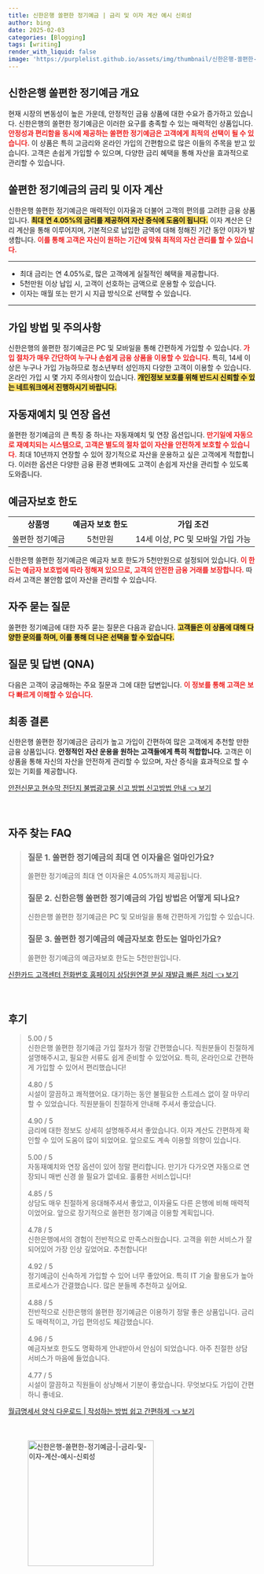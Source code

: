 ```yaml
---
title: 신한은행 쏠편한 정기예금 | 금리 및 이자 계산 예시 신뢰성
author: bing
date: 2025-02-03
categories: [Blogging]
tags: [writing]
render_with_liquid: false
image: 'https://purplelist.github.io/assets/img/thumbnail/신한은행-쏠편한-정기예금-|-금리-및-이자-계산-예시-신뢰성.webp'
---
```



<h2 id='신한은행_정기예금_개요'>신한은행 쏠편한 정기예금 개요</h2>

<p>현재 시장의 변동성이 높은 가운데, 안정적인 금융 상품에 대한 수요가 증가하고 있습니다. 신한은행의 쏠편한 정기예금은 이러한 요구를 충족할 수 있는 매력적인 상품입니다. <b><span style="color: #ee2323;">안정성과 편리함을 동시에 제공하는 쏠편한 정기예금은 고객에게 최적의 선택이 될 수 있습니다.</span></b> 이 상품은 특히 고금리와 온라인 가입의 간편함으로 많은 이들의 주목을 받고 있습니다. 고객은 손쉽게 가입할 수 있으며, 다양한 금리 혜택을 통해 자산을 효과적으로 관리할 수 있습니다.</p>

<h2 id='쏠편한_정기예금_금리_및_이자_계산'>쏠편한 정기예금의 금리 및 이자 계산</h2>

<p>신한은행 쏠편한 정기예금은 매력적인 이자율과 더불어 고객의 편의를 고려한 금융 상품입니다. <b><span style="background-color: #ffe066;">최대 연 4.05%의 금리를 제공하여 자산 증식에 도움이 됩니다.</span></b> 이자 계산은 단리 계산을 통해 이루어지며, 기본적으로 납입한 금액에 대해 정해진 기간 동안 이자가 발생합니다. <b><span style="color: #ee2323;">이를 통해 고객은 자신이 원하는 기간에 맞춰 최적의 자산 관리를 할 수 있습니다.</span></b></p>

<hr />

<ul>
    <li>최대 금리는 연 4.05%로, 많은 고객에게 실질적인 혜택을 제공합니다.</li>
    <li>5천만원 이상 납입 시, 고객이 선호하는 금액으로 운용할 수 있습니다.</li>
    <li>이자는 매월 또는 만기 시 지급 방식으로 선택할 수 있습니다.</li>
</ul>

<hr />

<h2 id='가입방법_및_주의사항'>가입 방법 및 주의사항</h2>

<p>신한은행의 쏠편한 정기예금은 PC 및 모바일을 통해 간편하게 가입할 수 있습니다. <b><span style="color: #ee2323;">가입 절차가 매우 간단하여 누구나 손쉽게 금융 상품을 이용할 수 있습니다.</span></b> 특히, 14세 이상은 누구나 가입 가능하므로 청소년부터 성인까지 다양한 고객이 이용할 수 있습니다. 온라인 가입 시 몇 가지 주의사항이 있습니다. <b><span style="background-color: #ffe066;">개인정보 보호를 위해 반드시 신뢰할 수 있는 네트워크에서 진행하시기 바랍니다.</span></b></p>

<h2 id='자동재예치_연장_옵션'>자동재예치 및 연장 옵션</h2>

<p>쏠편한 정기예금의 큰 특징 중 하나는 자동재예치 및 연장 옵션입니다. <b><span style="color: #ee2323;">만기일에 자동으로 재예치되는 시스템으로, 고객은 별도의 절차 없이 자산을 안전하게 보호할 수 있습니다.</span></b> 최대 10년까지 연장할 수 있어 장기적으로 자산을 운용하고 싶은 고객에게 적합합니다. 이러한 옵션은 다양한 금융 환경 변화에도 고객이 손쉽게 자산을 관리할 수 있도록 도와줍니다.</p>

<h2 id='예금자보호_한도'>예금자보호 한도</h2>

<table>
    <tr>
        <td style="text-align: center; height: 17px;"><b>상품명</b></td>
        <td style="text-align: center; height: 17px;"><b>예금자 보호 한도</b></td>
        <td style="text-align: center; height: 17px;"><b>가입 조건</b></td>
    </tr>
    <tr>
        <td style="text-align: center; height: 17px;">쏠편한 정기예금</td>
        <td style="text-align: center; height: 17px;">5천만원</td>
        <td style="text-align: center; height: 17px;">14세 이상, PC 및 모바일 가입 가능</td>
    </tr>
</table>

<p>신한은행 쏠편한 정기예금은 예금자 보호 한도가 5천만원으로 설정되어 있습니다. <b><span style="color: #ee2323;">이 한도는 예금자 보호법에 따라 정해져 있으므로, 고객의 안전한 금융 거래를 보장합니다.</span></b> 따라서 고객은 불안함 없이 자산을 관리할 수 있습니다.</p>

<h2 id='자주_묻는_질문'>자주 묻는 질문</h2>

<p>쏠편한 정기예금에 대한 자주 묻는 질문은 다음과 같습니다. <b><span style="background-color: #ffe066;">고객들은 이 상품에 대해 다양한 문의를 하며, 이를 통해 더 나은 선택을 할 수 있습니다.</span></b></p>

<h2 id='QNA'>질문 및 답변 (QNA)</h2>

<p>다음은 고객이 궁금해하는 주요 질문과 그에 대한 답변입니다. <b><span style="color: #ee2323;">이 정보를 통해 고객은 보다 빠르게 이해할 수 있습니다.</span></b></p>

<h2 id='최종_결론'>최종 결론</h2>

<p>신한은행 쏠편한 정기예금은 금리가 높고 가입이 간편하여 많은 고객에게 추천할 만한 금융 상품입니다. <b><span style="_background-color: #ffe066;">안정적인 자산 운용을 원하는 고객들에게 특히 적합합니다.</span></b> 고객은 이 상품을 통해 자신의 자산을 안전하게 관리할 수 있으며, 자산 증식을 효과적으로 할 수 있는 기회를 제공합니다.</p>


<p><a class="click-button" title="안전신문고 현수막 전단지 불법광고물 신고 방법 신고방법 안내" href="https://purplelist.github.io/posts/%EC%95%88%EC%A0%84%EC%8B%A0%EB%AC%B8%EA%B3%A0-%ED%98%84%EC%88%98%EB%A7%89-%EC%A0%84%EB%8B%A8%EC%A7%80-%EB%B6%88%EB%B2%95%EA%B4%91%EA%B3%A0%EB%AC%BC-%EC%8B%A0%EA%B3%A0-%EB%B0%A9%EB%B2%95-%EC%8B%A0%EA%B3%A0%EB%B0%A9%EB%B2%95-%EC%95%88%EB%82%B4/" rel="dofollow">안전신문고 현수막 전단지 불법광고물 신고 방법 신고방법 안내 👈 보기</a></p><br>
<h2 id='자주_찾는_FAQ'>자주 찾는 FAQ</h2>
<div itemscope="" itemtype="https://schema.org/FAQPage"> 
<blockquote> 
<div itemscope="" itemprop="mainEntity" itemtype="https://schema.org/Question"> 
<h3 itemprop="name">질문 1. 쏠편한 정기예금의 최대 연 이자율은 얼마인가요?</h3> 
<div itemscope="" itemprop="acceptedAnswer" itemtype="https://schema.org/Answer"> 
<span itemprop="text"> 
<p>쏠편한 정기예금의 최대 연 이자율은 4.05%까지 제공됩니다.</p> 
</span> 
</div> 
</div> 
<div itemscope="" itemprop="mainEntity" itemtype="https://schema.org/Question"> 
<h3 itemprop="name">질문 2. 신한은행 쏠편한 정기예금의 가입 방법은 어떻게 되나요?</h3> 
<div itemscope="" itemprop="acceptedAnswer" itemtype="https://schema.org/Answer"> 
<span itemprop="text"> 
<p>신한은행 쏠편한 정기예금은 PC 및 모바일을 통해 간편하게 가입할 수 있습니다.</p> 
</span> 
</div> 
</div> 
<div itemscope="" itemprop="mainEntity" itemtype="https://schema.org/Question"> 
<h3 itemprop="name">질문 3. 쏠편한 정기예금의 예금자보호 한도는 얼마인가요?</h3> 
<div itemscope="" itemprop="acceptedAnswer" itemtype="https://schema.org/Answer"> 
<span itemprop="text"> 
<p>쏠편한 정기예금의 예금자보호 한도는 5천만원입니다.</p> 
</span> 
</div> 
</div> 
</blockquote> 
</div>
<p><a class="click-button" title="신한카드 고객센터 전화번호 홈페이지 상담원연결 분실 재발급 빠른 처리" href="https://purplelist.github.io/posts/%EC%8B%A0%ED%95%9C%EC%B9%B4%EB%93%9C-%EA%B3%A0%EA%B0%9D%EC%84%BC%ED%84%B0-%EC%A0%84%ED%99%94%EB%B2%88%ED%98%B8-%ED%99%88%ED%8E%98%EC%9D%B4%EC%A7%80-%EC%83%81%EB%8B%B4%EC%9B%90%EC%97%B0%EA%B2%B0-%EB%B6%84%EC%8B%A4-%EC%9E%AC%EB%B0%9C%EA%B8%89-%EB%B9%A0%EB%A5%B8-%EC%B2%98%EB%A6%AC/" rel="dofollow">신한카드 고객센터 전화번호 홈페이지 상담원연결 분실 재발급 빠른 처리 👈 보기</a></p><br>
<h2 id='후기'>후기</h2>
<div itemscope itemtype="https://schema.org/Product">
  <blockquote>
  <div itemprop="review" itemscope itemtype="https://schema.org/Review">
      <div itemprop="reviewRating" itemscope itemtype="https://schema.org/Rating"> <span itemprop="ratingValue">5.00</span> / <span itemprop="bestRating">5</span> </div>
      <span itemprop="reviewBody">신한은행 쏠편한 정기예금 가입 절차가 정말 간편했습니다. 직원분들이 친절하게 설명해주시고, 필요한 서류도 쉽게 준비할 수 있었어요. 특히, 온라인으로 간편하게 가입할 수 있어서 편리했습니다!</span>
  </div>
  <br>
  <div itemprop="review" itemscope itemtype="https://schema.org/Review">
      <div itemprop="reviewRating" itemscope itemtype="https://schema.org/Rating"> <span itemprop="ratingValue">4.80</span> / <span itemprop="bestRating">5</span> </div>
      <span itemprop="reviewBody">시설이 깔끔하고 쾌적했어요. 대기하는 동안 불필요한 스트레스 없이 잘 마무리할 수 있었습니다. 직원분들이 친절하게 안내해 주셔서 좋았습니다.</span>
  </div>
  <br>
  <div itemprop="review" itemscope itemtype="https://schema.org/Review">
      <div itemprop="reviewRating" itemscope itemtype="https://schema.org/Rating"> <span itemprop="ratingValue">4.90</span> / <span itemprop="bestRating">5</span> </div>
      <span itemprop="reviewBody">금리에 대한 정보도 상세히 설명해주셔서 좋았습니다. 이자 계산도 간편하게 확인할 수 있어 도움이 많이 되었어요. 앞으로도 계속 이용할 의향이 있습니다.</span>
  </div>
  <br>
  <div itemprop="review" itemscope itemtype="https://schema.org/Review">
      <div itemprop="reviewRating" itemscope itemtype="https://schema.org/Rating"> <span itemprop="ratingValue">5.00</span> / <span itemprop="bestRating">5</span> </div>
      <span itemprop="reviewBody">자동재예치와 연장 옵션이 있어 정말 편리합니다. 만기가 다가오면 자동으로 연장되니 매번 신경 쓸 필요가 없네요. 훌륭한 서비스입니다!</span>
  </div>
  <br>
  <div itemprop="review" itemscope itemtype="https://schema.org/Review">
      <div itemprop="reviewRating" itemscope itemtype="https://schema.org/Rating"> <span itemprop="ratingValue">4.85</span> / <span itemprop="bestRating">5</span> </div>
      <span itemprop="reviewBody">상담도 매우 친절하게 응대해주셔서 좋았고, 이자율도 다른 은행에 비해 매력적이었어요. 앞으로 장기적으로 쏠편한 정기예금 이용할 계획입니다.</span>
  </div>
  <br>
  <div itemprop="review" itemscope itemtype="https://schema.org/Review">
      <div itemprop="reviewRating" itemscope itemtype="https://schema.org/Rating"> <span itemprop="ratingValue">4.78</span> / <span itemprop="bestRating">5</span> </div>
      <span itemprop="reviewBody">신한은행에서의 경험이 전반적으로 만족스러웠습니다. 고객을 위한 서비스가 잘 되어있어 가장 인상 깊었어요. 추천합니다!</span>
  </div>
  <br>
  <div itemprop="review" itemscope itemtype="https://schema.org/Review">
      <div itemprop="reviewRating" itemscope itemtype="https://schema.org/Rating"> <span itemprop="ratingValue">4.92</span> / <span itemprop="bestRating">5</span> </div>
      <span itemprop="reviewBody">정기예금이 신속하게 가입할 수 있어 너무 좋았어요. 특히 IT 기술 활용도가 높아 프로세스가 간결했습니다. 많은 분들께 추천하고 싶어요.</span>
  </div>
  <br>
  <div itemprop="review" itemscope itemtype="https://schema.org/Review">
      <div itemprop="reviewRating" itemscope itemtype="https://schema.org/Rating"> <span itemprop="ratingValue">4.88</span> / <span itemprop="bestRating">5</span> </div>
      <span itemprop="reviewBody">전반적으로 신한은행의 쏠편한 정기예금은 이용하기 정말 좋은 상품입니다. 금리도 매력적이고, 가입 편의성도 체감했습니다.</span>
  </div>
  <br>
  <div itemprop="review" itemscope itemtype="https://schema.org/Review">
      <div itemprop="reviewRating" itemscope itemtype="https://schema.org/Rating"> <span itemprop="ratingValue">4.96</span> / <span itemprop="bestRating">5</span> </div>
      <span itemprop="reviewBody">예금자보호 한도도 명확하게 안내받아서 안심이 되었습니다. 아주 친절한 상담 서비스가 마음에 들었습니다.</span>
  </div>
  <br>
  <div itemprop="review" itemscope itemtype="https://schema.org/Review">
      <div itemprop="reviewRating" itemscope itemtype="https://schema.org/Rating"> <span itemprop="ratingValue">4.77</span> / <span itemprop="bestRating">5</span> </div>
      <span itemprop="reviewBody">시설이 깔끔하고 직원들이 상냥해서 기분이 좋았습니다. 무엇보다도 가입이 간편하니 좋네요.</span>
  </div>
  </blockquote>
</div>
<p><a class="click-button" title="월급명세서 양식 다운로드 | 작성하는 방법 쉽고 간편하게" href="https://purplelist.github.io/posts/%EC%9B%94%EA%B8%89%EB%AA%85%EC%84%B8%EC%84%9C-%EC%96%91%EC%8B%9D-%EB%8B%A4%EC%9A%B4%EB%A1%9C%EB%93%9C-%EC%9E%91%EC%84%B1%ED%95%98%EB%8A%94-%EB%B0%A9%EB%B2%95-%EC%89%BD%EA%B3%A0-%EA%B0%84%ED%8E%B8%ED%95%98%EA%B2%8C/" rel="dofollow">월급명세서 양식 다운로드 | 작성하는 방법 쉽고 간편하게 👈 보기</a></p><br>
<figure class="image"><img src="https://purplelist.github.io/assets/img/thumbnail/신한은행-쏠편한-정기예금-|-금리-및-이자-계산-예시-신뢰성.webp" alt="신한은행-쏠편한-정기예금-|-금리-및-이자-계산-예시-신뢰성" width="256" height="256"></figure>